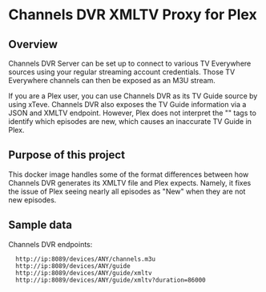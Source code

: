 # Channels DVR XMLTV Proxy for Plex

## Overview
Channels DVR Server can be set up to connect to various TV Everywhere sources
using your regular streaming account credentials. Those TV Everywhere channels
can then be exposed as an M3U stream.

If you are a Plex user, you can use Channels DVR as its TV Guide source by using
xTeve. Channels DVR also exposes the TV Guide information via a JSON and XMLTV
endpoint. However, Plex does not interpret the "<new />" tags to identify which
episodes are new, which causes an inaccurate TV Guide in Plex.

## Purpose of this project
This docker image handles some of the format differences between how Channels
DVR generates its XMLTV file and Plex expects. Namely, it fixes the issue of
Plex seeing nearly all episodes as "New" when they are not new episodes.

## Sample data

Channels DVR endpoints:
```
  http://ip:8089/devices/ANY/channels.m3u
  http://ip:8089/devices/ANY/guide
  http://ip:8089/devices/ANY/guide/xmltv
  http://ip:8089/devices/ANY/guide/xmltv?duration=86000
```
